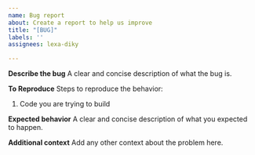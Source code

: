 ```yaml
---
name: Bug report
about: Create a report to help us improve
title: "[BUG]"
labels: ''
assignees: lexa-diky

---
```


**Describe the bug**
A clear and concise description of what the bug is.

**To Reproduce**
Steps to reproduce the behavior:
1.  Code you are trying to build

**Expected behavior**
A clear and concise description of what you expected to happen.

**Additional context**
Add any other context about the problem here.
